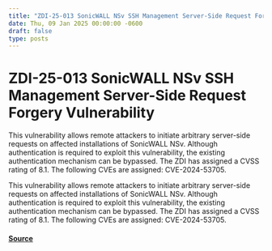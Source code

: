 ```yaml
---
title: "ZDI-25-013 SonicWALL NSv SSH Management Server-Side Request Forgery Vulnerability"
date: Thu, 09 Jan 2025 00:00:00 -0600
draft: false
type: posts
---
```

# ZDI-25-013 SonicWALL NSv SSH Management Server-Side Request Forgery Vulnerability





This vulnerability allows remote attackers to initiate arbitrary server-side requests on affected installations of SonicWALL NSv. Although authentication is required to exploit this vulnerability, the existing authentication mechanism can be bypassed. The ZDI has assigned a CVSS rating of 8.1. The following CVEs are assigned: CVE-2024-53705.

This vulnerability allows remote attackers to initiate arbitrary server-side requests on affected installations of SonicWALL NSv. Although authentication is required to exploit this vulnerability, the existing authentication mechanism can be bypassed. The ZDI has assigned a CVSS rating of 8.1. The following CVEs are assigned: CVE-2024-53705.

#### [Source](http://www.zerodayinitiative.com/advisories/ZDI-25-013/)

